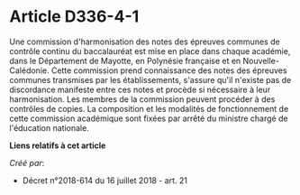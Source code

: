 # Article D336-4-1

Une commission d'harmonisation des notes des épreuves communes de contrôle continu du baccalauréat est mise en place dans
chaque académie, dans le Département de Mayotte, en Polynésie française et en Nouvelle-Calédonie. Cette commission prend
connaissance des notes des épreuves communes transmises par les établissements, s'assure qu'il n'existe pas de discordance
manifeste entre ces notes et procède si nécessaire à leur harmonisation. Les membres de la commission peuvent procéder à des
contrôles de copies. La composition et les modalités de fonctionnement de cette commission académique sont fixées par arrêté
du ministre chargé de l'éducation nationale.

**Liens relatifs à cet article**

_Créé par_:

  - Décret n°2018-614 du 16 juillet 2018 - art. 21
